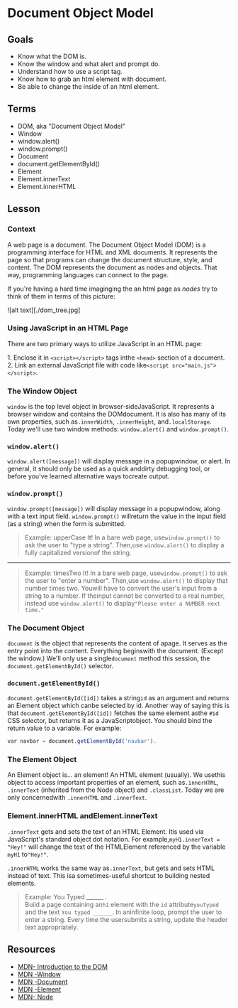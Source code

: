 # Document Object Model

## Goals
* Know what the DOM is. 
* Know the window and what alert and prompt do. 
* Understand how to use a script tag. 
* Know how to grab an html element with document. 
* Be able to change the inside of an html element.

## Terms

- DOM, aka "Document Object Model"
- Window
- window.alert()
- window.prompt()
- Document
- document.getElementById()
- Element
- Element.innerText
- Element.innerHTML


## Lesson

### Context

A web page is a document. The Document Object Model (DOM) is a programming
interface for HTML and XML documents. 
It represents the page so that programs can change the document structure, style, and content.
The DOM represents the document as nodes and objects. That way, programming languages can connect to the page.

If you're having a hard time imaginging the an html page as _nodes_ try to think of them in terms of this picture:

![alt text][./dom_tree.jpg]


### Using JavaScript in an HTML Page

There are two primary ways to utilize JavaScript in an HTML page:

​1.​ ​Enclose​ ​it​ ​in
`<script></script>`​​ ​tags​ ​in​ ​the​ `​<head>`​ ​section​ ​of​ ​a​ ​document.​
​2.​ ​Link​ ​an​ ​external
JavaScript​ ​file​ ​with​ ​code​ ​like​ `​<script​ ​src="main.js"></script>`​.

### The​ ​Window​ ​Object

`window`​​ ​is​ ​the​ ​top​ ​level​ ​object​ ​in​ ​browser-side​ ​JavaScript.​ ​It​ ​represents​ ​a​ ​browser​ ​window​ ​and
contains​ ​the​ ​DOM​ ​document.​ ​It​ ​is​ ​also​ ​has​ ​many​ ​of​ ​its​ ​own​ ​properties,​ ​such​ ​as​ `.innerWidth`​, `.innerHeight`​,​ ​and​ `​.localStorage`​.​ ​Today​ ​we'll​ ​use​ ​two​ ​window​ ​methods:
`window.alert()`​​ ​and​ `​window.prompt()​`.

### `window.alert()`

`window.alert([message])`​​ ​will​ ​display​ ​message​​ ​in​ ​a​ ​popup​ ​window,​ ​or​ ​alert​.​ ​In​ ​general,​ ​it should​ ​only​ ​be​ ​used​ ​as​ ​a​ ​quick​ ​and​ ​dirty​ ​debugging​ ​tool,​ ​or​ ​before​ ​you've​ ​learned​ ​alternative ways​ ​to​ ​create​ ​output.

### `window.prompt()`

`window.prompt([message])`​​ ​will​ ​display​ ​message​​ ​in​ ​a​ ​popup​ ​window,​ ​along with ​a​ ​text​ ​input field.​ ​`window.prompt()`​​ ​will​ ​return​ ​the​ ​value​ ​in​ ​the​ ​input​ ​field​ ​(as​ ​a​ ​string)​ ​when​ ​the​ ​form​ ​is submitted.

> Example:​ ​upperCase​ ​It! In​ ​a​ ​bare​ ​web​ ​page,​ ​use​ ​`window.prompt()`​​ ​to​ ​ask​ ​the​ ​user​ ​to​ ​"type​ ​a​ ​string".​ ​Then,​ ​use `window.alert()​`​ ​to​ ​display​ ​a​ ​fully​ ​capitalized​ ​version​ ​of​ ​the​ ​string.

---

> Example:​ ​timesTwo​ ​It! In​ ​a​ ​bare​ ​web​ ​page,​ ​use​ `​window.prompt()​​` ​to​ ​ask​ ​the​ ​user​ ​to​ ​"enter​ ​a​ ​number".​ ​Then,​ ​use
`​window.alert()​​` ​to​ ​display​ ​that​ ​number​ ​times​ ​two.​ ​You​ ​will​ ​have​ ​to​ ​convert​ ​the​ ​user's​ ​input
from​ ​a​ ​string​ ​to​ ​a​ ​number.​ ​If​ ​the​ ​input​ ​cannot​ ​be​ ​converted​ ​to​ ​a​ ​real​ ​number,​ ​instead​ ​use
`​window.alert()​​` ​to​ ​display​ ​`"Please​ ​enter​ ​a​ ​NUMBER​ ​next​ ​time."`

### The​ ​Document​ ​Object

`document`​​ ​is​ ​the​ ​object​ ​that​ ​represents​ ​the​ ​content​ ​of​ ​a​ ​page.​ ​It​ ​serves​ ​as​ ​the​ ​entry​ ​point​ ​into
the​ ​content.​ ​Everything​ ​begins​ with ​the​ ​document.​ ​(Except​ ​the​ ​window.)
We'll​ ​only​ ​use​ ​a​ ​single​ ​`document`​​ ​method​ ​this​ ​session,​ ​the​ `document.getElementById()`
selector.

### `document.getElementById()`

`document.getElementById([id])​​` ​takes​ ​a​ ​string​ `​id`​​ ​as​ ​an​ ​argument​ ​and​ ​returns​ ​an​ ​Element object​ ​which​ ​can​ ​be​ ​selected​ ​by​ ​id​.​ ​Another​ ​way​ ​of​ ​saying​ ​this​ ​is​ ​that
`document.getElementById([id])`​​ ​fetches​ ​the​ ​same​ ​element​ ​as​ ​the​ ​`#id`​​ ​CSS​ ​selector,​ ​but
returns​ ​it​ ​as​ ​a​ ​JavaScript​ ​object.
You​ ​should​ ​bind​ ​the​ ​return​ ​value​ ​to​ ​a​ ​variable.​ ​For​ ​example:

```js
var​ ​navbar​ ​=​ ​document.getElementById('navbar')​.
```

### The​ ​Element​ ​Object

An​ ​Element​ ​object​ ​is…​ ​an​ ​element!​ ​An​ ​HTML​ ​element​ ​(usually).​ ​We​ ​use​ ​this​ ​object​ ​to​ ​access
important​ ​properties​ ​of​ ​an​ ​element,​ ​such​ ​as​ ​`.innerHTML`​,​ ​`.innerText`​​ ​(inherited​ ​from​ ​the
Node​ ​object)​ ​and​ ​`.classList`​.
Today​ ​we​ ​are​ ​only​ ​concerned​ ​with​ `​.innerHTML`​​ ​and​ `​.innerText​`.

### Element.innerHTML​ ​and​ ​Element.innerText

`.innerText`​ ​gets​ ​and​ ​sets​ ​the​ ​text​ ​of​ ​an​ ​HTML​ ​Element.​ ​It​ ​is​ ​used​ ​via​ ​JavaScript's​ ​standard
object​ ​dot​ ​notation.​ ​For​ ​example,​ ​`myH1.innerText​ ​=​ ​"Hey!"​​` ​will​ ​change​ ​the​ ​text​ ​of​ ​the
HTML​ ​Element​ ​reference​d ​by​ ​the​ ​variable​ `​myH1`​ ​to​ `​"Hey!"`.

`.innerHTML​`​ ​works​ ​the​ ​same​ ​way​ ​as​ ​`.innerText​`,​ ​but​ ​gets​ ​and​ ​sets​ ​HTML​ ​instead​ ​of​ ​text.
This​ ​is​ ​a​ ​sometimes-useful​ ​shortcut​ ​to​ ​building​ ​nested​ ​elements.

> Example:​ ​You​ ​Typed​ ​______​ ​. <br>
Build​ ​a​ ​page​ ​containing​ ​an​ ​`h1`​ ​element​ ​with​ ​the​ ​`id​` ​attribute​ ​`youTyped`​ ​and​ ​the​ ​text​ ​`You​ ​typed
______​`.​ ​In​ ​an​ ​infinite​ ​loop,​ ​prompt​ ​the​ ​user​ ​to​ ​enter​ ​a​ ​string.​ ​Every​ ​time​ ​the​ ​user​ ​submits​ ​a
string,​ ​update​ ​the​ ​header​ ​text​ ​appropriately.

## Resources

- [MDN​ ​-​ ​Introduction​ ​to​ ​the​ ​DOM](https://developer.mozilla.org/en-US/docs/Web/API/Document_Object_Model/Introduction)
- [MDN​ ​-​ ​Window](https://developer.mozilla.org/en-US/docs/Web/API/Window)
- [MDN​ ​-​ ​Document](https://developer.mozilla.org/en-US/docs/Web/API/Document)
- [MDN​ ​-​ ​Element](https://developer.mozilla.org/en-US/docs/Web/API/Element)
- [MDN​ ​-​ ​Node](https://developer.mozilla.org/en-US/docs/Web/API/Node)
